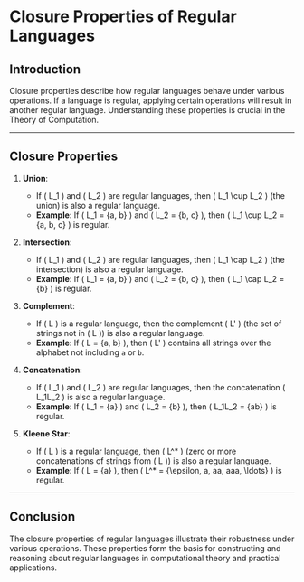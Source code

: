 # Closure Properties of Regular Languages

## Introduction

Closure properties describe how regular languages behave under various operations. If a language is regular, applying certain operations will result in another regular language. Understanding these properties is crucial in the Theory of Computation.

---

## Closure Properties

1. **Union**:
   - If \( L_1 \) and \( L_2 \) are regular languages, then \( L_1 \cup L_2 \) (the union) is also a regular language.
   - **Example**: If \( L_1 = \{a, b\} \) and \( L_2 = \{b, c\} \), then \( L_1 \cup L_2 = \{a, b, c\} \) is regular.

2. **Intersection**:
   - If \( L_1 \) and \( L_2 \) are regular languages, then \( L_1 \cap L_2 \) (the intersection) is also a regular language.
   - **Example**: If \( L_1 = \{a, b\} \) and \( L_2 = \{b, c\} \), then \( L_1 \cap L_2 = \{b\} \) is regular.

3. **Complement**:
   - If \( L \) is a regular language, then the complement \( L' \) (the set of strings not in \( L \)) is also a regular language.
   - **Example**: If \( L = \{a, b\} \), then \( L' \) contains all strings over the alphabet not including `a` or `b`.

4. **Concatenation**:
   - If \( L_1 \) and \( L_2 \) are regular languages, then the concatenation \( L_1L_2 \) is also a regular language.
   - **Example**: If \( L_1 = \{a\} \) and \( L_2 = \{b\} \), then \( L_1L_2 = \{ab\} \) is regular.

5. **Kleene Star**:
   - If \( L \) is a regular language, then \( L^* \) (zero or more concatenations of strings from \( L \)) is also a regular language.
   - **Example**: If \( L = \{a\} \), then \( L^* = \{\epsilon, a, aa, aaa, \ldots\} \) is regular.

---

## Conclusion

The closure properties of regular languages illustrate their robustness under various operations. These properties form the basis for constructing and reasoning about regular languages in computational theory and practical applications.
